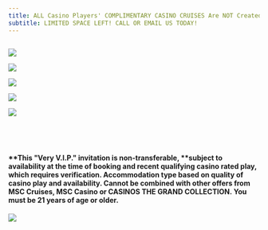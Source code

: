 ```yaml
---
title: ALL Casino Players' COMPLIMENTARY CASINO CRUISES Are NOT Created Equal!!
subtitle: LIMITED SPACE LEFT! CALL OR EMAIL US TODAY!
---
```

![]()

![](/uploads/2022-10-03_11-59-22.jpg)

![](/uploads/msc-divina-banner.jpg)

![](/uploads/msc-divina-zero-cost-staterooms-as-of-09-30-22-2-.jpg)

![](/uploads/msc-meraviglia-banner.jpg)

![](/uploads/msc-meraviglia-zero-cost-staterooms-as-of-09-30-22-2.jpg)

![]()

![]()

![]()

![]()

#### \*\*This "Very V.I.P." invitation is non-transferable, \*\*subject to availability at the time of booking and recent qualifying casino rated play, which requires verification. Accommodation type based on quality of casino play and availability. Cannot be combined with other offers from MSC Cruises, MSC Casino or CASINOS THE GRAND COLLECTION. You must be 21 years of age or older.  

![](/uploads/2022-ctgc-here-there-everywhere.png)

![]()

![]()